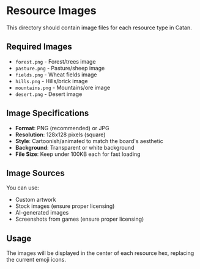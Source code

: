 # Resource Images

This directory should contain image files for each resource type in Catan.

## Required Images

- `forest.png` - Forest/trees image
- `pasture.png` - Pasture/sheep image  
- `fields.png` - Wheat fields image
- `hills.png` - Hills/brick image
- `mountains.png` - Mountains/ore image
- `desert.png` - Desert image

## Image Specifications

- **Format**: PNG (recommended) or JPG
- **Resolution**: 128x128 pixels (square)
- **Style**: Cartoonish/animated to match the board's aesthetic
- **Background**: Transparent or white background
- **File Size**: Keep under 100KB each for fast loading

## Image Sources

You can use:
- Custom artwork
- Stock images (ensure proper licensing)
- AI-generated images
- Screenshots from games (ensure proper licensing)

## Usage

The images will be displayed in the center of each resource hex, replacing the current emoji icons. 